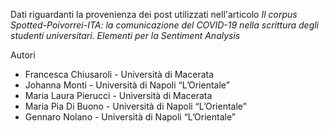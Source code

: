 Dati riguardanti la provenienza dei post utilizzati nell'articolo *Il corpus Spotted-Poivorrei-ITA: la comunicazione del COVID-19 nella scrittura degli studenti universitari. Elementi per la Sentiment Analysis*

Autori
* Francesca Chiusaroli - Università di Macerata
* Johanna Monti - Università di Napoli “L’Orientale”
* Maria Laura Pierucci - Università di Macerata
* Maria Pia Di Buono - Università di Napoli “L’Orientale”
* Gennaro Nolano - Università di Napoli “L’Orientale”

